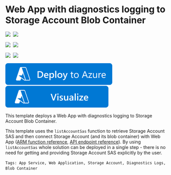# Web App with diagnostics logging to Storage Account Blob Container

<IMG SRC="https://azurequickstartsservice.blob.core.windows.net/badges/301-web-app-diagnostics-logs-blob-container/PublicLastTestDate.svg" />&nbsp;
<IMG SRC="https://azurequickstartsservice.blob.core.windows.net/badges/301-web-app-diagnostics-logs-blob-container/PublicDeployment.svg" />&nbsp;

<IMG SRC="https://azurequickstartsservice.blob.core.windows.net/badges/301-web-app-diagnostics-logs-blob-container/FairfaxLastTestDate.svg" />&nbsp;
<IMG SRC="https://azurequickstartsservice.blob.core.windows.net/badges/301-web-app-diagnostics-logs-blob-container/FairfaxDeployment.svg" />&nbsp;

<IMG SRC="https://azurequickstartsservice.blob.core.windows.net/badges/301-web-app-diagnostics-logs-blob-container/BestPracticeResult.svg" />&nbsp;
<IMG SRC="https://azurequickstartsservice.blob.core.windows.net/badges/301-web-app-diagnostics-logs-blob-container/CredScanResult.svg" />&nbsp;

<a href="https://portal.azure.com/#create/Microsoft.Template/uri/https%3A%2F%2Fraw.githubusercontent.com%2FAzure%2Fazure-quickstart-templates%2Fmaster%2F301-web-app-diagnostics-logs-blob-container%2Fazuredeploy.json" target="_blank">
<img src="https://raw.githubusercontent.com/Azure/azure-quickstart-templates/master/1-CONTRIBUTION-GUIDE/images/deploytoazure.svg"/>
</a>
<a href="http://armviz.io/#/?load=https%3A%2F%2Fraw.githubusercontent.com%2FAzure%2Fazure-quickstart-templates%2Fmaster%2F301-web-app-diagnostics-logs-blob-container%2Fazuredeploy.json" target="_blank">
<img src="https://raw.githubusercontent.com/Azure/azure-quickstart-templates/master/1-CONTRIBUTION-GUIDE/images/visualizebutton.svg"/>
</a>

This template deploys a Web App with diagnostics logging to Storage Account Blob Container.

This template uses the `listAccountSas` function to retrieve Storage Account SAS and then connect Storage Account (and its blob container) with Web App ([ARM function reference](https://docs.microsoft.com/en-us/azure/azure-resource-manager/resource-group-template-functions-resource#listaccountsas-listkeys-listsecrets-and-list), [API endpoint reference](https://docs.microsoft.com/en-us/rest/api/storagerp/storageaccounts/listaccountsas)). By using `listAccountSas` whole solution can be deployed in a single step - there is no need for getting and providing Storage Account SAS explicitly by the user.

`Tags: App Service, Web Application, Storage Account, Diagnostics Logs, Blob Container`


